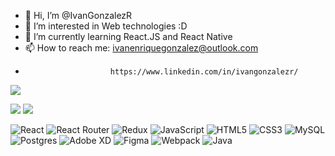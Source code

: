 - 👋 Hi, I’m @IvanGonzalezR
- 👀 I’m interested in Web technologies :D
- 🌱 I’m currently learning React.JS and React Native
- 📫 How to reach me:   ivanenriquegonzalez@outlook.com 
-                        https://www.linkedin.com/in/ivangonzalezr/

![](https://gitwar.herokuapp.com/badge?username=IvanGonzalezR)

![](http://github-profile-summary-cards.vercel.app/api/cards/repos-per-language?username=IvanGonzalezR&theme=default)
![](http://github-profile-summary-cards.vercel.app/api/cards/most-commit-language?username=IvanGonzalezR&theme=default)

![React](https://img.shields.io/badge/react-%2320232a.svg?style=for-the-badge&logo=react&logoColor=%2361DAFB)
![React Router](https://img.shields.io/badge/React_Router-CA4245?style=for-the-badge&logo=react-router&logoColor=white)
![Redux](https://img.shields.io/badge/redux-%23593d88.svg?style=for-the-badge&logo=redux&logoColor=white)
![JavaScript](https://img.shields.io/badge/javascript-%23323330.svg?style=for-the-badge&logo=javascript&logoColor=%23F7DF1E)
![HTML5](https://img.shields.io/badge/html5-%23E34F26.svg?style=for-the-badge&logo=html5&logoColor=white)
![CSS3](https://img.shields.io/badge/css3-%231572B6.svg?style=for-the-badge&logo=css3&logoColor=white)
![MySQL](https://img.shields.io/badge/mysql-%2300f.svg?style=for-the-badge&logo=mysql&logoColor=white)
![Postgres](https://img.shields.io/badge/postgres-%23316192.svg?style=for-the-badge&logo=postgresql&logoColor=white)
![Adobe XD](https://img.shields.io/badge/Adobe%20XD-470137?style=for-the-badge&logo=Adobe%20XD&logoColor=#FF61F6)
![Figma](https://img.shields.io/badge/figma-%23F24E1E.svg?style=for-the-badge&logo=figma&logoColor=white)
![Webpack](https://img.shields.io/badge/webpack-%238DD6F9.svg?style=for-the-badge&logo=webpack&logoColor=black)
![Java](https://img.shields.io/badge/java-%23ED8B00.svg?style=for-the-badge&logo=java&logoColor=white)
